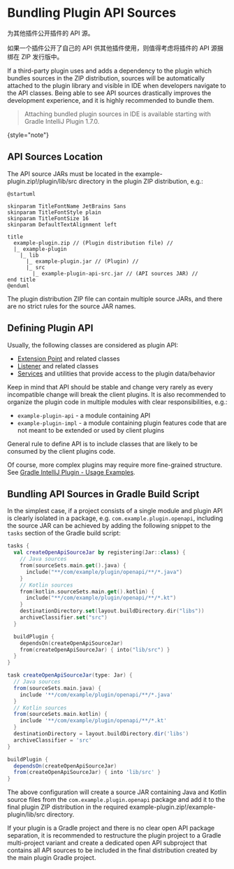 # Bundling Plugin API Sources

<!-- Copyright 2000-2024 JetBrains s.r.o. and contributors. Use of this source code is governed by the Apache 2.0 license. -->

<link-summary>为其他插件公开插件的 API 源。</link-summary>

如果一个插件公开了自己的 API 供其他插件使用，则值得考虑将插件的 API 源捆绑在 ZIP 发行版中。

If a third-party plugin uses [](tools_gradle_intellij_plugin.md) and adds a dependency to the plugin which bundles sources in the ZIP distribution, sources will be automatically attached to the plugin library and visible in IDE when developers navigate to the API classes.
Being able to see API sources drastically improves the development experience, and it is highly recommended to bundle them.

> Attaching bundled plugin sources in IDE is available starting with Gradle IntelliJ Plugin 1.7.0.
>
{style="note"}

## API Sources Location

The API source JARs must be located in the <path>example-plugin.zip!/plugin/lib/src</path> directory in the plugin ZIP distribution, e.g.:

```plantuml
@startuml

skinparam TitleFontName JetBrains Sans
skinparam TitleFontStyle plain
skinparam TitleFontSize 16
skinparam DefaultTextAlignment left

title
  example-plugin.zip // (Plugin distribution file) //
  |_ example-plugin
    |_ lib
      |_ example-plugin.jar // (Plugin) //
      |_ src
        |_ example-plugin-api-src.jar // (API sources JAR) //
end title
@enduml
```

The plugin distribution ZIP file can contain multiple source JARs, and there are no strict rules for the source JAR names.

## Defining Plugin API

Usually, the following classes are considered as plugin API:

- [Extension Point](plugin_extension_points.md) and related classes
- [Listener](plugin_listeners.md) and related classes
- [Services](plugin_services.md) and utilities that provide access to the plugin data/behavior

Keep in mind that API should be stable and change very rarely as every incompatible change will break the client plugins.
It is also recommended to organize the plugin code in multiple modules with clear responsibilities, e.g.:

- `example-plugin-api` - a module containing API
- `example-plugin-impl` - a module containing plugin features code that are not meant to be extended or used by client plugins

General rule to define API is to include classes that are likely to be consumed by the client plugins code.

Of course, more complex plugins may require more fine-grained structure.
See [Gradle IntelliJ Plugin - Usage Examples](tools_gradle_intellij_plugin_examples.md).

## Bundling API Sources in Gradle Build Script

In the simplest case, if a project consists of a single module and plugin API is clearly isolated in a package, e.g. `com.example.plugin.openapi`, including the source JAR can be achieved by adding the following snippet to the `tasks` section of the Gradle build script:

<tabs>
<tab title="Kotlin">

```kotlin
tasks {
  val createOpenApiSourceJar by registering(Jar::class) {
    // Java sources
    from(sourceSets.main.get().java) {
      include("**/com/example/plugin/openapi/**/*.java")
    }
    // Kotlin sources
    from(kotlin.sourceSets.main.get().kotlin) {
      include("**/com/example/plugin/openapi/**/*.kt")
    }
    destinationDirectory.set(layout.buildDirectory.dir("libs"))
    archiveClassifier.set("src")
  }

  buildPlugin {
    dependsOn(createOpenApiSourceJar)
    from(createOpenApiSourceJar) { into("lib/src") }
  }
}
```

</tab>
<tab title="Groovy">

```groovy
task createOpenApiSourceJar(type: Jar) {
  // Java sources
  from(sourceSets.main.java) {
    include '**/com/example/plugin/openapi/**/*.java'
  }
  // Kotlin sources
  from(sourceSets.main.kotlin) {
    include '**/com/example/plugin/openapi/**/*.kt'
  }
  destinationDirectory = layout.buildDirectory.dir('libs')
  archiveClassifier = 'src'
}

buildPlugin {
  dependsOn(createOpenApiSourceJar)
  from(createOpenApiSourceJar) { into 'lib/src' }
}
```

</tab>
</tabs>


The above configuration will create a source JAR containing Java and Kotlin source files from the `com.example.plugin.openapi` package and add it to the final plugin ZIP distribution in the required <path>example-plugin.zip!/example-plugin/lib/src</path> directory.

If your plugin is a Gradle project and there is no clear open API package separation, it is recommended to restructure the plugin project to a Gradle multi-project variant and create a dedicated open API subproject that contains all API sources to be included in the final distribution created by the main plugin Gradle project.
